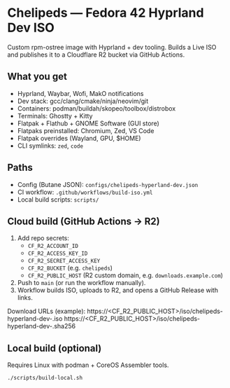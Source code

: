 # Chelipeds — Fedora 42 Hyprland Dev ISO

Custom rpm-ostree image with Hyprland + dev tooling. Builds a Live ISO and publishes it to a Cloudflare R2 bucket via GitHub Actions.

## What you get

- Hyprland, Waybar, Wofi, MakO notifications
- Dev stack: gcc/clang/cmake/ninja/neovim/git
- Containers: podman/buildah/skopeo/toolbox/distrobox
- Terminals: Ghostty + Kitty
- Flatpak + Flathub + GNOME Software (GUI store)
- Flatpaks preinstalled: Chromium, Zed, VS Code
- Flatpak overrides (Wayland, GPU, $HOME)
- CLI symlinks: `zed`, `code`

## Paths

- Config (Butane JSON): `configs/chelipeds-hyperland-dev.json`
- CI workflow: `.github/workflows/build-iso.yml`
- Local build scripts: `scripts/`

## Cloud build (GitHub Actions → R2)

1. Add repo secrets:
   - `CF_R2_ACCOUNT_ID`
   - `CF_R2_ACCESS_KEY_ID`
   - `CF_R2_SECRET_ACCESS_KEY`
   - `CF_R2_BUCKET` (e.g. `chelipeds`)
   - `CF_R2_PUBLIC_HOST` (R2 custom domain, e.g. `downloads.example.com`)
2. Push to `main` (or run the workflow manually).
3. Workflow builds ISO, uploads to R2, and opens a GitHub Release with links.

Download URLs (example):
https://<CF_R2_PUBLIC_HOST>/iso/chelipeds-hyperland-dev-.iso
https://<CF_R2_PUBLIC_HOST>/iso/chelipeds-hyperland-dev-.sha256

## Local build (optional)

Requires Linux with podman + CoreOS Assembler tools.

```bash
./scripts/build-local.sh
```
